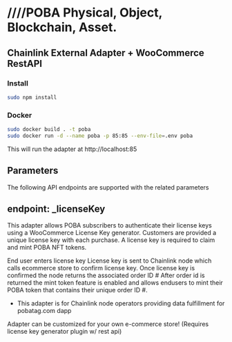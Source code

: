 # ////POBA Physical, Object, Blockchain, Asset.

## Chainlink External Adapter + WooCommerce RestAPI

### Install
```bash
sudo npm install
```

### Docker
```bash
sudo docker build . -t poba
sudo docker run -d --name poba -p 85:85 --env-file=.env poba
```

This will run the adapter at http://localhost:85



## Parameters
The following API endpoints are supported with the related parameters

## endpoint: _licenseKey

This adapter allows POBA subscribers to authenticate their license keys 
using a WooCommerce License Key generator. Customers are provided a
unique license key with each purchase. A license key is required to claim
and mint POBA NFT tokens.  

End user enters license key
License key is sent to Chainlink node which calls ecommerce store to confirm license key.
Once license key is confirmed the node returns the associated order ID #
After order id is returned the mint token feature is enabled and allows endusers
to mint their POBA token that contains their unique order ID #.


+ This adapter is for Chainlink node operators providing data fulfillment for pobatag.com dapp

Adapter can be customized for your own e-commerce store! (Requires license key generator plugin w/ rest api) 




```
